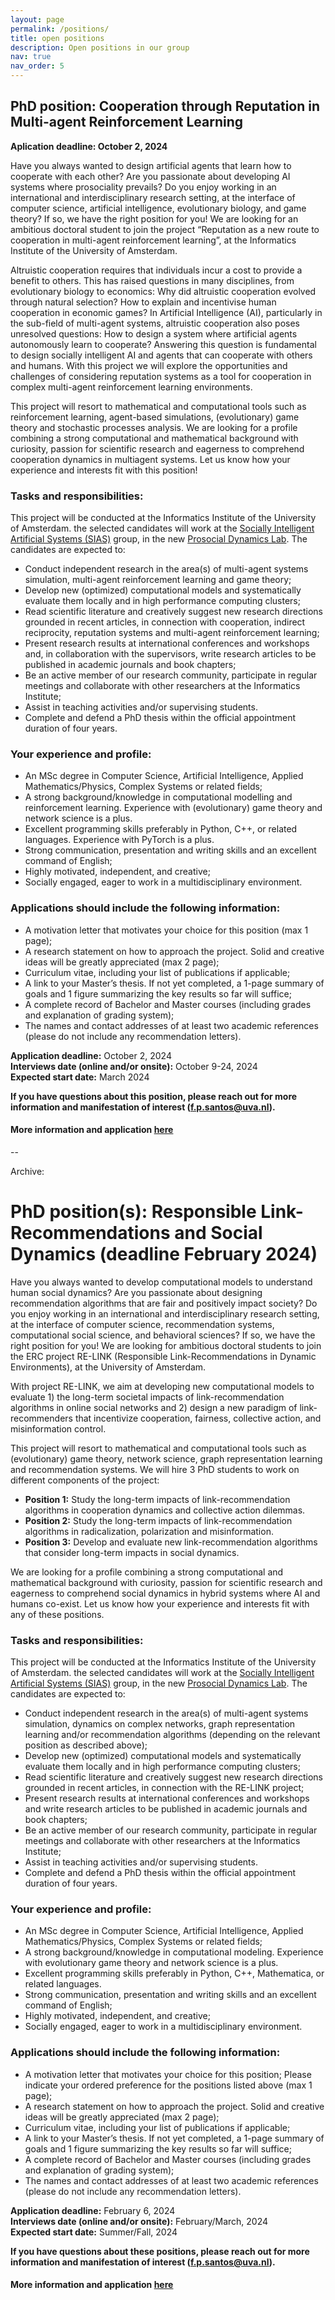 ```yaml
---
layout: page
permalink: /positions/
title: open positions
description: Open positions in our group
nav: true
nav_order: 5
---
```


## PhD position: Cooperation through Reputation in Multi-agent Reinforcement Learning

**Aplication deadline: October 2, 2024**

Have you always wanted to design artificial agents that learn how to cooperate with each other? Are you passionate about developing AI systems where prosociality prevails? Do you enjoy working in an international and interdisciplinary research setting, at the interface of computer science, artificial intelligence, evolutionary biology, and game theory? If so, we have the right position for you! We are looking for an ambitious doctoral student to join the project “Reputation as a new route to cooperation in multi-agent reinforcement learning”, at the Informatics Institute of the University of Amsterdam.

Altruistic cooperation requires that individuals incur a cost to provide a benefit to others. This has raised questions in many disciplines, from evolutionary biology to economics: Why did altruistic cooperation evolved through natural selection? How to explain and incentivise human cooperation in economic games? In Artificial Intelligence (AI), particularly in the sub-field of multi-agent systems, altruistic cooperation also poses unresolved questions: How to design a system where artificial agents autonomously learn to cooperate? Answering this question is fundamental to design socially intelligent AI and agents that can cooperate with others and humans. With this project we will explore the opportunities and challenges of considering reputation systems as a tool for cooperation in complex multi-agent reinforcement learning environments.

This project will resort to mathematical and computational tools such as reinforcement learning, agent-based simulations, (evolutionary) game theory and stochastic processes analysis. We are looking for a profile combining a strong computational and mathematical background with curiosity, passion for scientific research and eagerness to comprehend cooperation dynamics in multiagent systems. Let us know how your experience and interests fit with this position! 

### Tasks and responsibilities: 

This project will be conducted at the Informatics Institute of the University of Amsterdam. the selected candidates will work at the [Socially Intelligent Artificial Systems (SIAS)](https://www.sias-uva.nl) group, in the new [Prosocial Dynamics Lab](/lab). The candidates are expected to:

* Conduct independent research in the area(s) of multi-agent systems simulation, multi-agent reinforcement learning and game theory;
* Develop new (optimized) computational models and systematically evaluate them locally and in high performance computing clusters;
* Read scientific literature and creatively suggest new research directions grounded in recent articles, in connection with cooperation, indirect reciprocity, reputation systems and multi-agent reinforcement learning;
* Present research results at international conferences and workshops and, in collaboration  with the supervisors, write research articles to be published in academic journals and book chapters;
* Be an active member of our research community, participate in regular meetings and collaborate with other researchers at the Informatics Institute;
* Assist in teaching activities and/or supervising students.
* Complete and defend a PhD thesis within the official appointment duration of four years.

### Your experience and profile:
* An MSc degree in Computer Science, Artificial Intelligence, Applied Mathematics/Physics, Complex Systems or related fields;
* A strong background/knowledge in computational modelling and reinforcement learning. Experience with (evolutionary) game theory and network science is a plus.
* Excellent programming skills preferably in Python, C++, or related languages. Experience with PyTorch is a plus. 
* Strong communication, presentation and writing skills and an excellent command of English;
* Highly motivated, independent, and creative;
* Socially engaged, eager to work in a multidisciplinary environment.

 
### Applications should include the following information:
* A motivation letter that motivates your choice for this position (max 1 page);
* A research statement on how to approach the project. Solid and creative ideas will be greatly appreciated (max 2 page);
* Curriculum vitae, including your list of publications if applicable;
* A link to your Master’s thesis. If not yet completed, a 1-page summary of goals and 1 figure summarizing the key results so far will suffice;
* A complete record of Bachelor and Master courses (including grades and explanation of grading system);
* The names and contact addresses of at least two academic references (please do not include any recommendation letters).  

**Application deadline:** October 2, 2024  
**Interviews date (online and/or onsite):** October 9-24, 2024  
**Expected start date:** March 2024

**If you have questions about this position, please reach out for more information and manifestation of interest (f.p.santos@uva.nl).**

#### More information and application [here](https://vacatures.uva.nl/UvA/job/PhD-Position-on-Cooperation-through-Reputation-in-Multi-agent-Reinforcement-Learning/802222502/) 


--  


Archive: 

# PhD position(s): Responsible Link-Recommendations and Social Dynamics (deadline February 2024) 

Have you always wanted to develop computational models to understand human social dynamics? Are you passionate about designing recommendation algorithms that are fair and positively impact society? Do you enjoy working in an international and interdisciplinary research setting, at the interface of computer science, recommendation systems, computational social science, and behavioral sciences? If so, we have the right position for you! We are looking for ambitious doctoral students to join the ERC project RE-LINK (Responsible Link-Recommendations in Dynamic Environments), at the University of Amsterdam.
 
With project RE-LINK, we aim at developing new computational models to evaluate 1) the long-term societal impacts of link-recommendation algorithms in online social networks and 2) design a new paradigm of link-recommenders that incentivize cooperation, fairness, collective action, and misinformation control. 
 
This project will resort to mathematical and computational tools such as (evolutionary) game theory, network science, graph representation learning and recommendation systems. We will hire 3 PhD students to work on different components of the project: 
 
* **Position 1:** Study the long-term impacts of link-recommendation algorithms in cooperation dynamics and collective action dilemmas.
* **Position 2:** Study the long-term impacts of link-recommendation algorithms in radicalization, polarization and misinformation. 
* **Position 3:** Develop and evaluate new link-recommendation algorithms that consider long-term impacts in social dynamics.
 
We are looking for a profile combining a strong computational and mathematical background with curiosity, passion for scientific research and eagerness to comprehend social dynamics in hybrid systems where AI and humans co-exist. Let us know how your experience and interests fit with any of these positions.


### Tasks and responsibilities: 

This project will be conducted at the Informatics Institute of the University of Amsterdam. the selected candidates will work at the [Socially Intelligent Artificial Systems (SIAS)](https://www.sias-uva.nl) group, in the new [Prosocial Dynamics Lab](/lab). The candidates are expected to:

* Conduct independent research in the area(s) of multi-agent systems simulation, dynamics on complex networks, graph representation learning and/or recommendation algorithms (depending on the relevant position as described above);
* Develop new (optimized) computational models and systematically evaluate them locally and in high performance computing clusters;
* Read scientific literature and creatively suggest new research directions grounded in recent articles, in connection with the RE-LINK project;
* Present research results at international conferences and workshops and write research articles to be published in academic journals and book chapters;
* Be an active member of our research community, participate in regular meetings and collaborate with other researchers at the Informatics Institute;
* Assist in teaching activities and/or supervising students.
* Complete and defend a PhD thesis within the official appointment duration of four years.

### Your experience and profile:
* An MSc degree in Computer Science, Artificial Intelligence, Applied Mathematics/Physics, Complex Systems or related fields;
* A strong background/knowledge in computational modeling. Experience with evolutionary game theory and network science is a plus.
* Excellent programming skills preferably in Python, C++, Mathematica, or related languages.
* Strong communication, presentation and writing skills and an excellent command of English;
* Highly motivated, independent, and creative;
* Socially engaged, eager to work in a multidisciplinary environment.

 
### Applications should include the following information:
* A motivation letter that motivates your choice for this position; Please indicate your ordered preference for the positions listed above (max 1 page);
* A research statement on how to approach the project. Solid and creative ideas will be greatly appreciated (max 2 page);
* Curriculum vitae, including your list of publications if applicable;
* A link to your Master’s thesis. If not yet completed, a 1-page summary of goals and 1 figure summarizing the key results so far will suffice;
* A complete record of Bachelor and Master courses (including grades and explanation of grading system);
* The names and contact addresses of at least two academic references (please do not include any recommendation letters).  


**Application deadline:** February 6, 2024  
**Interviews date (online and/or onsite):** February/March, 2024  
**Expected start date:** Summer/Fall, 2024  
 

**If you have questions about these positions, please reach out for more information and manifestation of interest (f.p.santos@uva.nl).**

#### More information and application [here](https://vacatures.uva.nl/UvA/job/Three-PhD-Positions-on-Link-Recommendation-Algorithms-and-Social-Dynamics/785621802/) 

